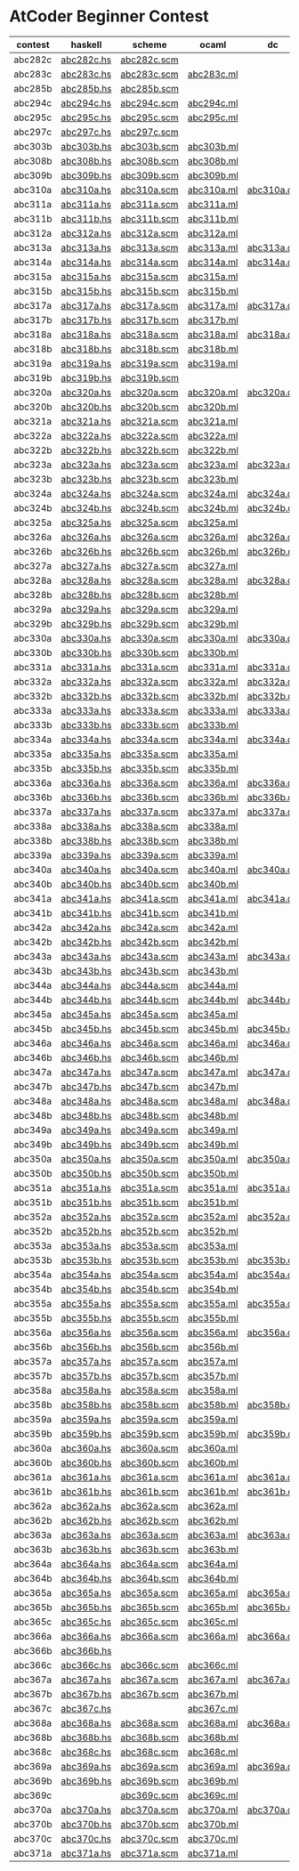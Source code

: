 # AtCoder Beginner Contest

|contest|haskell|scheme|ocaml|dc|brainfuck|
|-------|-------|------|-----|--|---------|
|abc282c|[abc282c.hs](/abc282c/abc282c.hs)|[abc282c.scm](/abc282c/abc282c.scm)||||
|abc283c|[abc283c.hs](/abc283c/abc283c.hs)|[abc283c.scm](/abc283c/abc283c.scm)|[abc283c.ml](/abc283c/abc283c.ml)|||
|abc285b|[abc285b.hs](/abc285b/abc285b.hs)|[abc285b.scm](/abc285b/abc285b.scm)||||
|abc294c|[abc294c.hs](/abc294c/abc294c.hs)|[abc294c.scm](/abc294c/abc294c.scm)|[abc294c.ml](/abc294c/abc294c.ml)|||
|abc295c|[abc295c.hs](/abc295c/abc295c.hs)|[abc295c.scm](/abc295c/abc295c.scm)|[abc295c.ml](/abc295c/abc295c.ml)|||
|abc297c|[abc297c.hs](/abc297c/abc297c.hs)|[abc297c.scm](/abc297c/abc297c.scm)||||
|abc303b|[abc303b.hs](/abc303b/abc303b.hs)|[abc303b.scm](/abc303b/abc303b.scm)|[abc303b.ml](/abc303b/abc303b.ml)|||
|abc308b|[abc308b.hs](/abc308b/abc308b.hs)|[abc308b.scm](/abc308b/abc308b.scm)|[abc308b.ml](/abc308b/abc308b.ml)|||
|abc309b|[abc309b.hs](/abc309b/abc309b.hs)|[abc309b.scm](/abc309b/abc309b.scm)|[abc309b.ml](/abc309b/abc309b.ml)|||
|abc310a|[abc310a.hs](/abc310a/abc310a.hs)|[abc310a.scm](/abc310a/abc310a.scm)|[abc310a.ml](/abc310a/abc310a.ml)|[abc310a.dc](/abc310a/abc310a.dc)||
|abc311a|[abc311a.hs](/abc311a/abc311a.hs)|[abc311a.scm](/abc311a/abc311a.scm)|[abc311a.ml](/abc311a/abc311a.ml)|||
|abc311b|[abc311b.hs](/abc311b/abc311b.hs)|[abc311b.scm](/abc311b/abc311b.scm)|[abc311b.ml](/abc311b/abc311b.ml)|||
|abc312a|[abc312a.hs](/abc312a/abc312a.hs)|[abc312a.scm](/abc312a/abc312a.scm)|[abc312a.ml](/abc312a/abc312a.ml)|||
|abc313a|[abc313a.hs](/abc313a/abc313a.hs)|[abc313a.scm](/abc313a/abc313a.scm)|[abc313a.ml](/abc313a/abc313a.ml)|[abc313a.dc](/abc313a/abc313a.dc)||
|abc314a|[abc314a.hs](/abc314a/abc314a.hs)|[abc314a.scm](/abc314a/abc314a.scm)|[abc314a.ml](/abc314a/abc314a.ml)|[abc314a.dc](/abc314a/abc314a.dc)||
|abc315a|[abc315a.hs](/abc315a/abc315a.hs)|[abc315a.scm](/abc315a/abc315a.scm)|[abc315a.ml](/abc315a/abc315a.ml)|||
|abc315b|[abc315b.hs](/abc315b/abc315b.hs)|[abc315b.scm](/abc315b/abc315b.scm)|[abc315b.ml](/abc315b/abc315b.ml)|||
|abc317a|[abc317a.hs](/abc317a/abc317a.hs)|[abc317a.scm](/abc317a/abc317a.scm)|[abc317a.ml](/abc317a/abc317a.ml)|[abc317a.dc](/abc317a/abc317a.dc)||
|abc317b|[abc317b.hs](/abc317b/abc317b.hs)|[abc317b.scm](/abc317b/abc317b.scm)|[abc317b.ml](/abc317b/abc317b.ml)|||
|abc318a|[abc318a.hs](/abc318a/abc318a.hs)|[abc318a.scm](/abc318a/abc318a.scm)|[abc318a.ml](/abc318a/abc318a.ml)|[abc318a.dc](/abc318a/abc318a.dc)||
|abc318b|[abc318b.hs](/abc318b/abc318b.hs)|[abc318b.scm](/abc318b/abc318b.scm)|[abc318b.ml](/abc318b/abc318b.ml)|||
|abc319a|[abc319a.hs](/abc319a/abc319a.hs)|[abc319a.scm](/abc319a/abc319a.scm)|[abc319a.ml](/abc319a/abc319a.ml)|||
|abc319b|[abc319b.hs](/abc319b/abc319b.hs)|[abc319b.scm](/abc319b/abc319b.scm)||||
|abc320a|[abc320a.hs](/abc320a/abc320a.hs)|[abc320a.scm](/abc320a/abc320a.scm)|[abc320a.ml](/abc320a/abc320a.ml)|[abc320a.dc](/abc320a/abc320a.dc)||
|abc320b|[abc320b.hs](/abc320b/abc320b.hs)|[abc320b.scm](/abc320b/abc320b.scm)|[abc320b.ml](/abc320b/abc320b.ml)|||
|abc321a|[abc321a.hs](/abc321a/abc321a.hs)|[abc321a.scm](/abc321a/abc321a.scm)|[abc321a.ml](/abc321a/abc321a.ml)|||
|abc322a|[abc322a.hs](/abc322a/abc322a.hs)|[abc322a.scm](/abc322a/abc322a.scm)|[abc322a.ml](/abc322a/abc322a.ml)|||
|abc322b|[abc322b.hs](/abc322b/abc322b.hs)|[abc322b.scm](/abc322b/abc322b.scm)|[abc322b.ml](/abc322b/abc322b.ml)|||
|abc323a|[abc323a.hs](/abc323a/abc323a.hs)|[abc323a.scm](/abc323a/abc323a.scm)|[abc323a.ml](/abc323a/abc323a.ml)|[abc323a.dc](/abc323a/abc323a.dc)|[abc323a.bf](/abc323a/abc323a.bf)|
|abc323b|[abc323b.hs](/abc323b/abc323b.hs)|[abc323b.scm](/abc323b/abc323b.scm)|[abc323b.ml](/abc323b/abc323b.ml)|||
|abc324a|[abc324a.hs](/abc324a/abc324a.hs)|[abc324a.scm](/abc324a/abc324a.scm)|[abc324a.ml](/abc324a/abc324a.ml)|[abc324a.dc](/abc324a/abc324a.dc)|[abc324a.bf](/abc324a/abc324a.bf)|
|abc324b|[abc324b.hs](/abc324b/abc324b.hs)|[abc324b.scm](/abc324b/abc324b.scm)|[abc324b.ml](/abc324b/abc324b.ml)|[abc324b.dc](/abc324b/abc324b.dc)||
|abc325a|[abc325a.hs](/abc325a/abc325a.hs)|[abc325a.scm](/abc325a/abc325a.scm)|[abc325a.ml](/abc325a/abc325a.ml)||[abc325a.bf](/abc325a/abc325a.bf)|
|abc326a|[abc326a.hs](/abc326a/abc326a.hs)|[abc326a.scm](/abc326a/abc326a.scm)|[abc326a.ml](/abc326a/abc326a.ml)|[abc326a.dc](/abc326a/abc326a.dc)|[abc326a.bf](/abc326a/abc326a.bf)|
|abc326b|[abc326b.hs](/abc326b/abc326b.hs)|[abc326b.scm](/abc326b/abc326b.scm)|[abc326b.ml](/abc326b/abc326b.ml)|[abc326b.dc](/abc326b/abc326b.dc)||
|abc327a|[abc327a.hs](/abc327a/abc327a.hs)|[abc327a.scm](/abc327a/abc327a.scm)|[abc327a.ml](/abc327a/abc327a.ml)|||
|abc328a|[abc328a.hs](/abc328a/abc328a.hs)|[abc328a.scm](/abc328a/abc328a.scm)|[abc328a.ml](/abc328a/abc328a.ml)|[abc328a.dc](/abc328a/abc328a.dc)||
|abc328b|[abc328b.hs](/abc328b/abc328b.hs)|[abc328b.scm](/abc328b/abc328b.scm)|[abc328b.ml](/abc328b/abc328b.ml)|||
|abc329a|[abc329a.hs](/abc329a/abc329a.hs)|[abc329a.scm](/abc329a/abc329a.scm)|[abc329a.ml](/abc329a/abc329a.ml)||[abc329a.bf](/abc329a/abc329a.bf)|
|abc329b|[abc329b.hs](/abc329b/abc329b.hs)|[abc329b.scm](/abc329b/abc329b.scm)|[abc329b.ml](/abc329b/abc329b.ml)|||
|abc330a|[abc330a.hs](/abc330a/abc330a.hs)|[abc330a.scm](/abc330a/abc330a.scm)|[abc330a.ml](/abc330a/abc330a.ml)|[abc330a.dc](/abc330a/abc330a.dc)||
|abc330b|[abc330b.hs](/abc330b/abc330b.hs)|[abc330b.scm](/abc330b/abc330b.scm)|[abc330b.ml](/abc330b/abc330b.ml)|||
|abc331a|[abc331a.hs](/abc331a/abc331a.hs)|[abc331a.scm](/abc331a/abc331a.scm)|[abc331a.ml](/abc331a/abc331a.ml)|[abc331a.dc](/abc331a/abc331a.dc)||
|abc332a|[abc332a.hs](/abc332a/abc332a.hs)|[abc332a.scm](/abc332a/abc332a.scm)|[abc332a.ml](/abc332a/abc332a.ml)|[abc332a.dc](/abc332a/abc332a.dc)||
|abc332b|[abc332b.hs](/abc332b/abc332b.hs)|[abc332b.scm](/abc332b/abc332b.scm)|[abc332b.ml](/abc332b/abc332b.ml)|[abc332b.dc](/abc332b/abc332b.dc)||
|abc333a|[abc333a.hs](/abc333a/abc333a.hs)|[abc333a.scm](/abc333a/abc333a.scm)|[abc333a.ml](/abc333a/abc333a.ml)|[abc333a.dc](/abc333a/abc333a.dc)|[abc333a.bf](/abc333a/abc333a.bf)|
|abc333b|[abc333b.hs](/abc333b/abc333b.hs)|[abc333b.scm](/abc333b/abc333b.scm)|[abc333b.ml](/abc333b/abc333b.ml)|||
|abc334a|[abc334a.hs](/abc334a/abc334a.hs)|[abc334a.scm](/abc334a/abc334a.scm)|[abc334a.ml](/abc334a/abc334a.ml)|[abc334a.dc](/abc334a/abc334a.dc)||
|abc335a|[abc335a.hs](/abc335a/abc335a.hs)|[abc335a.scm](/abc335a/abc335a.scm)|[abc335a.ml](/abc335a/abc335a.ml)||[abc335a.bf](/abc335a/abc335a.bf)|
|abc335b|[abc335b.hs](/abc335b/abc335b.hs)|[abc335b.scm](/abc335b/abc335b.scm)|[abc335b.ml](/abc335b/abc335b.ml)|||
|abc336a|[abc336a.hs](/abc336a/abc336a.hs)|[abc336a.scm](/abc336a/abc336a.scm)|[abc336a.ml](/abc336a/abc336a.ml)|[abc336a.dc](/abc336a/abc336a.dc)||
|abc336b|[abc336b.hs](/abc336b/abc336b.hs)|[abc336b.scm](/abc336b/abc336b.scm)|[abc336b.ml](/abc336b/abc336b.ml)|[abc336b.dc](/abc336b/abc336b.dc)||
|abc337a|[abc337a.hs](/abc337a/abc337a.hs)|[abc337a.scm](/abc337a/abc337a.scm)|[abc337a.ml](/abc337a/abc337a.ml)|[abc337a.dc](/abc337a/abc337a.dc)||
|abc338a|[abc338a.hs](/abc338a/abc338a.hs)|[abc338a.scm](/abc338a/abc338a.scm)|[abc338a.ml](/abc338a/abc338a.ml)|||
|abc338b|[abc338b.hs](/abc338b/abc338b.hs)|[abc338b.scm](/abc338b/abc338b.scm)|[abc338b.ml](/abc338b/abc338b.ml)|||
|abc339a|[abc339a.hs](/abc339a/abc339a.hs)|[abc339a.scm](/abc339a/abc339a.scm)|[abc339a.ml](/abc339a/abc339a.ml)|||
|abc340a|[abc340a.hs](/abc340a/abc340a.hs)|[abc340a.scm](/abc340a/abc340a.scm)|[abc340a.ml](/abc340a/abc340a.ml)|[abc340a.dc](/abc340a/abc340a.dc)|[abc340a.bf](/abc340a/abc340a.bf)|
|abc340b|[abc340b.hs](/abc340b/abc340b.hs)|[abc340b.scm](/abc340b/abc340b.scm)|[abc340b.ml](/abc340b/abc340b.ml)|||
|abc341a|[abc341a.hs](/abc341a/abc341a.hs)|[abc341a.scm](/abc341a/abc341a.scm)|[abc341a.ml](/abc341a/abc341a.ml)|[abc341a.dc](/abc341a/abc341a.dc)|[abc341a.bf](/abc341a/abc341a.bf)|
|abc341b|[abc341b.hs](/abc341b/abc341b.hs)|[abc341b.scm](/abc341b/abc341b.scm)|[abc341b.ml](/abc341b/abc341b.ml)|||
|abc342a|[abc342a.hs](/abc342a/abc342a.hs)|[abc342a.scm](/abc342a/abc342a.scm)|[abc342a.ml](/abc342a/abc342a.ml)|||
|abc342b|[abc342b.hs](/abc342b/abc342b.hs)|[abc342b.scm](/abc342b/abc342b.scm)|[abc342b.ml](/abc342b/abc342b.ml)|||
|abc343a|[abc343a.hs](/abc343a/abc343a.hs)|[abc343a.scm](/abc343a/abc343a.scm)|[abc343a.ml](/abc343a/abc343a.ml)|[abc343a.dc](/abc343a/abc343a.dc)|[abc343a.bf](/abc343a/abc343a.bf)|
|abc343b|[abc343b.hs](/abc343b/abc343b.hs)|[abc343b.scm](/abc343b/abc343b.scm)|[abc343b.ml](/abc343b/abc343b.ml)|||
|abc344a|[abc344a.hs](/abc344a/abc344a.hs)|[abc344a.scm](/abc344a/abc344a.scm)|[abc344a.ml](/abc344a/abc344a.ml)|||
|abc344b|[abc344b.hs](/abc344b/abc344b.hs)|[abc344b.scm](/abc344b/abc344b.scm)|[abc344b.ml](/abc344b/abc344b.ml)|[abc344b.dc](/abc344b/abc344b.dc)||
|abc345a|[abc345a.hs](/abc345a/abc345a.hs)|[abc345a.scm](/abc345a/abc345a.scm)|[abc345a.ml](/abc345a/abc345a.ml)|||
|abc345b|[abc345b.hs](/abc345b/abc345b.hs)|[abc345b.scm](/abc345b/abc345b.scm)|[abc345b.ml](/abc345b/abc345b.ml)|[abc345b.dc](/abc345b/abc345b.dc)||
|abc346a|[abc346a.hs](/abc346a/abc346a.hs)|[abc346a.scm](/abc346a/abc346a.scm)|[abc346a.ml](/abc346a/abc346a.ml)|[abc346a.dc](/abc346a/abc346a.dc)||
|abc346b|[abc346b.hs](/abc346b/abc346b.hs)|[abc346b.scm](/abc346b/abc346b.scm)|[abc346b.ml](/abc346b/abc346b.ml)|||
|abc347a|[abc347a.hs](/abc347a/abc347a.hs)|[abc347a.scm](/abc347a/abc347a.scm)|[abc347a.ml](/abc347a/abc347a.ml)|[abc347a.dc](/abc347a/abc347a.dc)||
|abc347b|[abc347b.hs](/abc347b/abc347b.hs)|[abc347b.scm](/abc347b/abc347b.scm)|[abc347b.ml](/abc347b/abc347b.ml)|||
|abc348a|[abc348a.hs](/abc348a/abc348a.hs)|[abc348a.scm](/abc348a/abc348a.scm)|[abc348a.ml](/abc348a/abc348a.ml)|[abc348a.dc](/abc348a/abc348a.dc)|[abc348a.bf](/abc348a/abc348a.bf)|
|abc348b|[abc348b.hs](/abc348b/abc348b.hs)|[abc348b.scm](/abc348b/abc348b.scm)|[abc348b.ml](/abc348b/abc348b.ml)|||
|abc349a|[abc349a.hs](/abc349a/abc349a.hs)|[abc349a.scm](/abc349a/abc349a.scm)|[abc349a.ml](/abc349a/abc349a.ml)|||
|abc349b|[abc349b.hs](/abc349b/abc349b.hs)|[abc349b.scm](/abc349b/abc349b.scm)|[abc349b.ml](/abc349b/abc349b.ml)|||
|abc350a|[abc350a.hs](/abc350a/abc350a.hs)|[abc350a.scm](/abc350a/abc350a.scm)|[abc350a.ml](/abc350a/abc350a.ml)|[abc350a.dc](/abc350a/abc350a.dc)||
|abc350b|[abc350b.hs](/abc350b/abc350b.hs)|[abc350b.scm](/abc350b/abc350b.scm)|[abc350b.ml](/abc350b/abc350b.ml)|||
|abc351a|[abc351a.hs](/abc351a/abc351a.hs)|[abc351a.scm](/abc351a/abc351a.scm)|[abc351a.ml](/abc351a/abc351a.ml)|[abc351a.dc](/abc351a/abc351a.dc)||
|abc351b|[abc351b.hs](/abc351b/abc351b.hs)|[abc351b.scm](/abc351b/abc351b.scm)|[abc351b.ml](/abc351b/abc351b.ml)|||
|abc352a|[abc352a.hs](/abc352a/abc352a.hs)|[abc352a.scm](/abc352a/abc352a.scm)|[abc352a.ml](/abc352a/abc352a.ml)|[abc352a.dc](/abc352a/abc352a.dc)|[abc352a.bf](/abc352a/abc352a.bf)|
|abc352b|[abc352b.hs](/abc352b/abc352b.hs)|[abc352b.scm](/abc352b/abc352b.scm)|[abc352b.ml](/abc352b/abc352b.ml)|||
|abc353a|[abc353a.hs](/abc353a/abc353a.hs)|[abc353a.scm](/abc353a/abc353a.scm)|[abc353a.ml](/abc353a/abc353a.ml)||[abc353a.bf](/abc353a/abc353a.bf)|
|abc353b|[abc353b.hs](/abc353b/abc353b.hs)|[abc353b.scm](/abc353b/abc353b.scm)|[abc353b.ml](/abc353b/abc353b.ml)|[abc353b.dc](/abc353b/abc353b.dc)|[abc353b.bf](/abc353b/abc353b.bf)|
|abc354a|[abc354a.hs](/abc354a/abc354a.hs)|[abc354a.scm](/abc354a/abc354a.scm)|[abc354a.ml](/abc354a/abc354a.ml)|[abc354a.dc](/abc354a/abc354a.dc)||
|abc354b|[abc354b.hs](/abc354b/abc354b.hs)|[abc354b.scm](/abc354b/abc354b.scm)|[abc354b.ml](/abc354b/abc354b.ml)|||
|abc355a|[abc355a.hs](/abc355a/abc355a.hs)|[abc355a.scm](/abc355a/abc355a.scm)|[abc355a.ml](/abc355a/abc355a.ml)|[abc355a.dc](/abc355a/abc355a.dc)|[abc355a.bf](/abc355a/abc355a.bf)|
|abc355b|[abc355b.hs](/abc355b/abc355b.hs)|[abc355b.scm](/abc355b/abc355b.scm)|[abc355b.ml](/abc355b/abc355b.ml)|||
|abc356a|[abc356a.hs](/abc356a/abc356a.hs)|[abc356a.scm](/abc356a/abc356a.scm)|[abc356a.ml](/abc356a/abc356a.ml)|[abc356a.dc](/abc356a/abc356a.dc)||
|abc356b|[abc356b.hs](/abc356b/abc356b.hs)|[abc356b.scm](/abc356b/abc356b.scm)|[abc356b.ml](/abc356b/abc356b.ml)|||
|abc357a|[abc357a.hs](/abc357a/abc357a.hs)|[abc357a.scm](/abc357a/abc357a.scm)|[abc357a.ml](/abc357a/abc357a.ml)|||
|abc357b|[abc357b.hs](/abc357b/abc357b.hs)|[abc357b.scm](/abc357b/abc357b.scm)|[abc357b.ml](/abc357b/abc357b.ml)|||
|abc358a|[abc358a.hs](/abc358a/abc358a.hs)|[abc358a.scm](/abc358a/abc358a.scm)|[abc358a.ml](/abc358a/abc358a.ml)|||
|abc358b|[abc358b.hs](/abc358b/abc358b.hs)|[abc358b.scm](/abc358b/abc358b.scm)|[abc358b.ml](/abc358b/abc358b.ml)|[abc358b.dc](/abc358b/abc358b.dc)||
|abc359a|[abc359a.hs](/abc359a/abc359a.hs)|[abc359a.scm](/abc359a/abc359a.scm)|[abc359a.ml](/abc359a/abc359a.ml)||[abc359a.bf](/abc359a/abc359a.bf)|
|abc359b|[abc359b.hs](/abc359b/abc359b.hs)|[abc359b.scm](/abc359b/abc359b.scm)|[abc359b.ml](/abc359b/abc359b.ml)|[abc359b.dc](/abc359b/abc359b.dc)|[abc359b.bf](/abc359b/abc359b.bf)|
|abc360a|[abc360a.hs](/abc360a/abc360a.hs)|[abc360a.scm](/abc360a/abc360a.scm)|[abc360a.ml](/abc360a/abc360a.ml)||[abc360a.bf](/abc360a/abc360a.bf)|
|abc360b|[abc360b.hs](/abc360b/abc360b.hs)|[abc360b.scm](/abc360b/abc360b.scm)|[abc360b.ml](/abc360b/abc360b.ml)|||
|abc361a|[abc361a.hs](/abc361a/abc361a.hs)|[abc361a.scm](/abc361a/abc361a.scm)|[abc361a.ml](/abc361a/abc361a.ml)|[abc361a.dc](/abc361a/abc361a.dc)|[abc361a.bf](/abc361a/abc361a.bf)|
|abc361b|[abc361b.hs](/abc361b/abc361b.hs)|[abc361b.scm](/abc361b/abc361b.scm)|[abc361b.ml](/abc361b/abc361b.ml)|[abc361b.dc](/abc361b/abc361b.dc)||
|abc362a|[abc362a.hs](/abc362a/abc362a.hs)|[abc362a.scm](/abc362a/abc362a.scm)|[abc362a.ml](/abc362a/abc362a.ml)||[abc362a.bf](/abc362a/abc362a.bf)|
|abc362b|[abc362b.hs](/abc362b/abc362b.hs)|[abc362b.scm](/abc362b/abc362b.scm)|[abc362b.ml](/abc362b/abc362b.ml)|||
|abc363a|[abc363a.hs](/abc363a/abc363a.hs)|[abc363a.scm](/abc363a/abc363a.scm)|[abc363a.ml](/abc363a/abc363a.ml)|[abc363a.dc](/abc363a/abc363a.dc)||
|abc363b|[abc363b.hs](/abc363b/abc363b.hs)|[abc363b.scm](/abc363b/abc363b.scm)|[abc363b.ml](/abc363b/abc363b.ml)|||
|abc364a|[abc364a.hs](/abc364a/abc364a.hs)|[abc364a.scm](/abc364a/abc364a.scm)|[abc364a.ml](/abc364a/abc364a.ml)|||
|abc364b|[abc364b.hs](/abc364b/abc364b.hs)|[abc364b.scm](/abc364b/abc364b.scm)|[abc364b.ml](/abc364b/abc364b.ml)|||
|abc365a|[abc365a.hs](/abc365a/abc365a.hs)|[abc365a.scm](/abc365a/abc365a.scm)|[abc365a.ml](/abc365a/abc365a.ml)|[abc365a.dc](/abc365a/abc365a.dc)||
|abc365b|[abc365b.hs](/abc365b/abc365b.hs)|[abc365b.scm](/abc365b/abc365b.scm)|[abc365b.ml](/abc365b/abc365b.ml)|[abc365b.dc](/abc365b/abc365b.dc)||
|abc365c|[abc365c.hs](/abc365c/abc365c.hs)|[abc365c.scm](/abc365c/abc365c.scm)|[abc365c.ml](/abc365c/abc365c.ml)|||
|abc366a|[abc366a.hs](/abc366a/abc366a.hs)|[abc366a.scm](/abc366a/abc366a.scm)|[abc366a.ml](/abc366a/abc366a.ml)|[abc366a.dc](/abc366a/abc366a.dc)|[abc366a.bf](/abc366a/abc366a.bf)|
|abc366b|[abc366b.hs](/abc366b/abc366b.hs)|||||
|abc366c|[abc366c.hs](/abc366c/abc366c.hs)|[abc366c.scm](/abc366c/abc366c.scm)|[abc366c.ml](/abc366c/abc366c.ml)|||
|abc367a|[abc367a.hs](/abc367a/abc367a.hs)|[abc367a.scm](/abc367a/abc367a.scm)|[abc367a.ml](/abc367a/abc367a.ml)|[abc367a.dc](/abc367a/abc367a.dc)|[abc367a.bf](/abc367a/abc367a.bf)|
|abc367b|[abc367b.hs](/abc367b/abc367b.hs)|[abc367b.scm](/abc367b/abc367b.scm)|[abc367b.ml](/abc367b/abc367b.ml)|||
|abc367c|[abc367c.hs](/abc367c/abc367c.hs)||[abc367c.ml](/abc367c/abc367c.ml)|||
|abc368a|[abc368a.hs](/abc368a/abc368a.hs)|[abc368a.scm](/abc368a/abc368a.scm)|[abc368a.ml](/abc368a/abc368a.ml)|[abc368a.dc](/abc368a/abc368a.dc)||
|abc368b|[abc368b.hs](/abc368b/abc368b.hs)|[abc368b.scm](/abc368b/abc368b.scm)|[abc368b.ml](/abc368b/abc368b.ml)|||
|abc368c|[abc368c.hs](/abc368c/abc368c.hs)|[abc368c.scm](/abc368c/abc368c.scm)|[abc368c.ml](/abc368c/abc368c.ml)|||
|abc369a|[abc369a.hs](/abc369a/abc369a.hs)|[abc369a.scm](/abc369a/abc369a.scm)|[abc369a.ml](/abc369a/abc369a.ml)|[abc369a.dc](/abc369a/abc369a.dc)|[abc369a.bf](/abc369a/abc369a.bf)|
|abc369b|[abc369b.hs](/abc369b/abc369b.hs)|[abc369b.scm](/abc369b/abc369b.scm)|[abc369b.ml](/abc369b/abc369b.ml)|||
|abc369c||[abc369c.scm](/abc369c/abc369c.scm)|[abc369c.ml](/abc369c/abc369c.ml)|||
|abc370a|[abc370a.hs](/abc370a/abc370a.hs)|[abc370a.scm](/abc370a/abc370a.scm)|[abc370a.ml](/abc370a/abc370a.ml)|[abc370a.dc](/abc370a/abc370a.dc)|[abc370a.bf](/abc370a/abc370a.bf)|
|abc370b|[abc370b.hs](/abc370b/abc370b.hs)|[abc370b.scm](/abc370b/abc370b.scm)|[abc370b.ml](/abc370b/abc370b.ml)|||
|abc370c|[abc370c.hs](/abc370c/abc370c.hs)|[abc370c.scm](/abc370c/abc370c.scm)|[abc370c.ml](/abc370c/abc370c.ml)|||
|abc371a|[abc371a.hs](/abc371a/abc371a.hs)|[abc371a.scm](/abc371a/abc371a.scm)|[abc371a.ml](/abc371a/abc371a.ml)||[abc371a.bf](/abc371a/abc371a.bf)|
